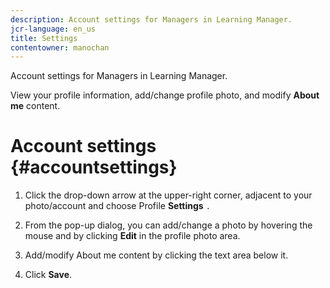 ```yaml
---
description: Account settings for Managers in Learning Manager.
jcr-language: en_us
title: Settings
contentowner: manochan
---
```

Account settings for Managers in Learning Manager.

View your profile information, add/change profile photo, and modify&nbsp;**About me**&nbsp;content.

# Account settings  {#accountsettings}

1. Click the drop-down arrow at the upper-right corner, adjacent to your photo/account and choose Profile **Settings** `.`

1. From the pop-up dialog,&nbsp;you can add/change a photo by hovering the mouse and by clicking&nbsp;**Edit**&nbsp;in the profile photo area.
1. Add/modify&nbsp;About me&nbsp;content by clicking the text area below it.
1. Click&nbsp;**Save**.

